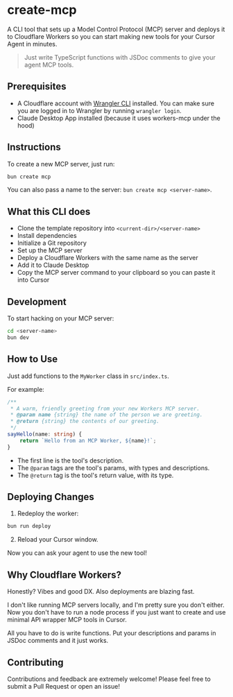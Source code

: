 # create-mcp

A CLI tool that sets up a Model Control Protocol (MCP) server and deploys it to Cloudflare Workers so you can start making new tools for your Cursor Agent in minutes.

> Just write TypeScript functions with JSDoc comments to give your agent MCP tools.

## Prerequisites

- A Cloudflare account with [Wrangler CLI](https://developers.cloudflare.com/workers/wrangler/install-and-update/) installed. You can make sure you are logged in to Wrangler by running `wrangler login`.
- Claude Desktop App installed (because it uses workers-mcp under the hood)

## Instructions

To create a new MCP server, just run:

```bash
bun create mcp
```

You can also pass a name to the server: `bun create mcp <server-name>`.

## What this CLI does

- Clone the template repository into `<current-dir>/<server-name>`
- Install dependencies
- Initialize a Git repository
- Set up the MCP server
- Deploy a Cloudflare Workers with the same name as the server
- Add it to Claude Desktop
- Copy the MCP server command to your clipboard so you can paste it into Cursor

## Development

To start hacking on your MCP server:

```bash
cd <server-name>
bun dev
```

## How to Use

Just add functions to the `MyWorker` class in `src/index.ts`.

For example:

```typescript
/**
 * A warm, friendly greeting from your new Workers MCP server.
 * @param name {string} the name of the person we are greeting.
 * @return {string} the contents of our greeting.
 */
sayHello(name: string) {
    return `Hello from an MCP Worker, ${name}!`;
}
```

- The first line is the tool's description.
- The `@param` tags are the tool's params, with types and descriptions.
- The `@return` tag is the tool's return value, with its type.

## Deploying Changes

1. Redeploy the worker:

```bash
bun run deploy
```

2. Reload your Cursor window.

Now you can ask your agent to use the new tool!

## Why Cloudflare Workers?

Honestly? Vibes and good DX. Also deployments are blazing fast.

I don't like running MCP servers locally, and I'm pretty sure you don't either. Now you don't have to run a node process if you just want to create and use minimal API wrapper MCP tools in Cursor.

All you have to do is write functions. Put your descriptions and params in JSDoc comments and it just works.

## Contributing

Contributions and feedback are extremely welcome! Please feel free to submit a Pull Request or open an issue!
